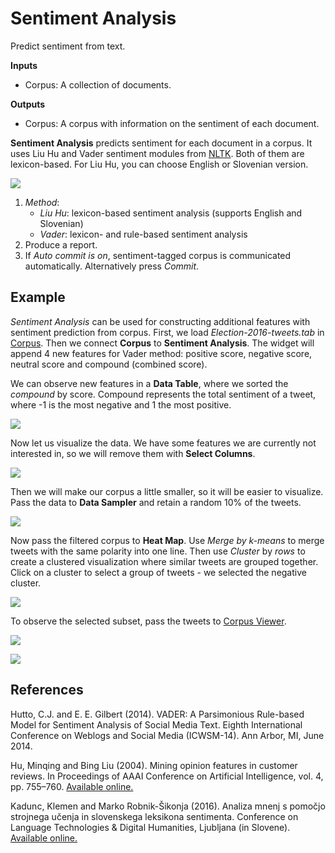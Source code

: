 Sentiment Analysis
==================

Predict sentiment from text.

**Inputs**

- Corpus: A collection of documents.

**Outputs**

- Corpus: A corpus with information on the sentiment of each document.

**Sentiment Analysis** predicts sentiment for each document in a corpus. It uses Liu Hu and Vader sentiment modules from [NLTK](http://www.nltk.org/api/nltk.sentiment.html). Both of them are lexicon-based. For Liu Hu, you can choose English or Slovenian version.

![](images/SentimentAnalysis-stamped.png)

1. *Method*:
   - *Liu Hu*: lexicon-based sentiment analysis (supports English and Slovenian)
   - *Vader*: lexicon- and rule-based sentiment analysis
2. Produce a report.
3. If *Auto commit is on*, sentiment-tagged corpus is communicated automatically. Alternatively press *Commit*.

Example
-------

*Sentiment Analysis* can be used for constructing additional features with sentiment prediction from corpus. First, we load *Election-2016-tweets.tab* in [Corpus](corpus-widget.md). Then we connect **Corpus** to **Sentiment Analysis**. The widget will append 4 new features for Vader method: positive score, negative score, neutral score and compound (combined score).

We can observe new features in a **Data Table**, where we sorted the *compound* by score. Compound represents the total sentiment of a tweet, where -1 is the most negative and 1 the most positive.

![](images/Sentiment-DataTable.png)

Now let us visualize the data. We have some features we are currently not interested in, so we will remove them with **Select Columns**.

![](images/Sentiment-SelectColumns.png)

Then we will make our corpus a little smaller, so it will be easier to visualize. Pass the data to **Data Sampler** and retain a random 10% of the tweets.

![](images/Sentiment-DataSampler.png)

Now pass the filtered corpus to **Heat Map**. Use *Merge by k-means* to merge tweets with the same polarity into one line. Then use *Cluster* by *rows* to create a clustered visualization where similar tweets are grouped together. Click on a cluster to select a group of tweets - we selected the negative cluster.

![](images/Sentiment-HeatMap.png)

To observe the selected subset, pass the tweets to [Corpus Viewer](corpusviewer.md).

![](images/Sentiment-CorpusViewer.png)

![](images/Sentiment-workflow.png)

References
----------

Hutto, C.J. and E. E. Gilbert (2014). VADER: A Parsimonious Rule-based Model for Sentiment Analysis of Social Media Text. Eighth International Conference on Weblogs and Social Media (ICWSM-14). Ann Arbor, MI, June 2014.

Hu, Minqing and Bing Liu (2004). Mining opinion features in customer reviews. In Proceedings of AAAI Conference on Artificial Intelligence, vol. 4, pp. 755–760. [Available online.](http://www.aaai.org/Papers/AAAI/2004/AAAI04-119.pdf) 

Kadunc, Klemen and Marko Robnik-Šikonja (2016). Analiza mnenj s pomočjo strojnega učenja in slovenskega leksikona sentimenta. Conference on Language Technologies & Digital Humanities, Ljubljana (in Slovene). [Available online.](http://www.sdjt.si/wp/wp-content/uploads/2016/09/JTDH-2016_Kadunc-et-al_Analiza-mnenj-s-pomocjo-strojnega-ucenja.pdf)
